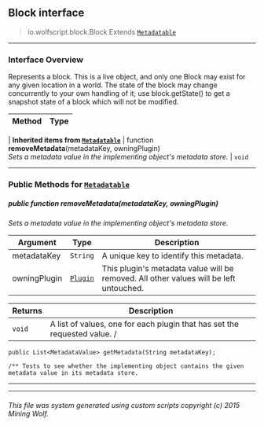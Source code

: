 ## Block __interface__

>io.wolfscript.block.Block
>Extends [`Metadatable`](..\metadata\Metadatable.md)

---

### Interface Overview

Represents a block. This is a live object, and only one Block may exist for any given location in a world. The state of the block may change concurrently to your own handling of it; use block.getState() to get a snapshot state of a block which will not be modified.

Method | Type   
--- | :--- 
 |
__Inherited items from [`Metadatable`](..\metadata\Metadatable.md)__ |
 function __removeMetadata__(metadataKey, owningPlugin) <br> _Sets a metadata value in the implementing object's metadata store._ | `void`





---


### Public Methods for [`Metadatable`](..\metadata\Metadatable.md)

##### <a id='removemetadata'></a>public  function __removeMetadata__(metadataKey, owningPlugin)

_Sets a metadata value in the implementing object's metadata store._

Argument | Type | Description  
--- | --- | --- 
metadataKey | `String` | A unique key to identify this metadata.
owningPlugin | [`Plugin`](..\plugin\Plugin.md) | This plugin's metadata value will be removed. All other values will be left untouched.

Returns | Description
--- | --- 
`void` | A list of values, one for each plugin that has set the requested value. /
    public List<MetadataValue> getMetadata(String metadataKey);

    /** Tests to see whether the implementing object contains the given metadata value in its metadata store.


---


---


###### This file was system generated using custom scripts copyright (c) 2015 Mining Wolf.
	

